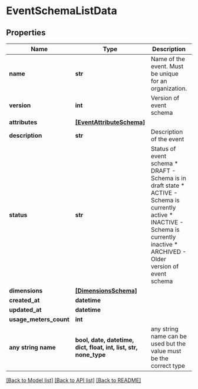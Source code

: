 # EventSchemaListData


## Properties
Name | Type | Description | Notes
------------ | ------------- | ------------- | -------------
**name** | **str** | Name of the event. Must be unique for an organization. | 
**version** | **int** | Version of event schema | 
**attributes** | [**[EventAttributeSchema]**](EventAttributeSchema.md) |  | 
**description** | **str** | Description of the event | [optional] 
**status** | **str** | Status of event schema * DRAFT - Schema is in draft state  * ACTIVE - Schema is currently active  * INACTIVE - Schema is currently inactive * ARCHIVED - Older version of event schema  | [optional] 
**dimensions** | [**[DimensionsSchema]**](DimensionsSchema.md) |  | [optional] 
**created_at** | **datetime** |  | [optional] 
**updated_at** | **datetime** |  | [optional] 
**usage_meters_count** | **int** |  | [optional] 
**any string name** | **bool, date, datetime, dict, float, int, list, str, none_type** | any string name can be used but the value must be the correct type | [optional]

[[Back to Model list]](../README.md#documentation-for-models) [[Back to API list]](../README.md#documentation-for-api-endpoints) [[Back to README]](../README.md)


